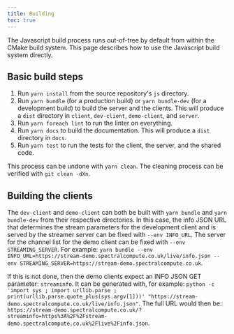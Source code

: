 ```yaml
---
title: Building
toc: true
---
```



The Javascript build process runs out-of-tree by default from within the CMake build system. This page describes how to
use the Javascript build system directly.


## Basic build steps

1. Run `yarn install` from the source repository's `js` directory.
2. Run `yarn bundle` (for a production build) or `yarn bundle-dev` (for a development build) to build the server and the
   clients. This will produce a `dist` directory in `client`, `dev-client`, `demo-client`, and `server`.
3. Run `yarn foreach lint` to run the linter on everything.
4. Run `yarn docs` to build the documentation. This will produce a `dist` directory in `docs`.
5. Run `yarn test` to run the tests for the client, the server, and the shared code.

This process can be undone with `yarn clean`. The cleaning process can be verified with `git clean -dXn`.


## Building the clients

The `dev-client` and `demo-client` can both be built with `yarn bundle` and `yarn bundle-dev` from their respective
directories. In this case, the info JSON URL that determines the stream parameters for the development client and is
served by the streamer server can be fixed with `--env INFO_URL`. The server for the channel list for the demo client
can be fixed with `--env STREAMING_SERVER`. For example:
`yarn bundle --env INFO_URL=https://stream-demo.spectralcompute.co.uk/live/info.json --env STREAMING_SERVER=https://stream-demo.spectralcompute.co.uk`.

If this is not done, then the demo clients expect an INFO JSON GET parameter: `streaminfo`. It can be generated with,
for example:
`python -c 'import sys ; import urllib.parse ; print(urllib.parse.quote_plus(sys.argv[1]))' "https://stream-demo.spectralcompute.co.uk/live/info.json"`. The full URL would then be:
`https://stream-demo.spectralcompute.co.uk/?streaminfo=https%3A%2F%2Fstream-demo.spectralcompute.co.uk%2Flive%2Finfo.json`.
